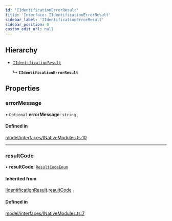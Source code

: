 ```yaml
---
id: 'IIdentificationErrorResult'
title: 'Interface: IIdentificationErrorResult'
sidebar_label: 'IIdentificationErrorResult'
sidebar_position: 0
custom_edit_url: null
---
```


## Hierarchy

-   [`IIdentificationResult`](IIdentificationResult.md)

    ↳ **`IIdentificationErrorResult`**

## Properties

### errorMessage

• `Optional` **errorMessage**: `string`

#### Defined in

[model/interfaces/INativeModules.ts:10](https://github.com/tokenstreet-tech/react-native-idnow-videoident/blob/f31e76b/src/model/interfaces/INativeModules.ts#L10)

---

### resultCode

• **resultCode**: [`ResultCodeEnum`](../enums/ResultCodeEnum.md)

#### Inherited from

[IIdentificationResult](IIdentificationResult.md).[resultCode](IIdentificationResult.md#resultcode)

#### Defined in

[model/interfaces/INativeModules.ts:7](https://github.com/tokenstreet-tech/react-native-idnow-videoident/blob/f31e76b/src/model/interfaces/INativeModules.ts#L7)
